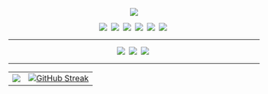 <p align='center'>
    <img src="https://capsule-render.vercel.app/api?type=waving&color=2F3B51&height=300&section=header&text=Oxxultus%20Github&fontColor=FAF7F5&fontSize=90&animation=fadeIn&fontAlignY=38&desc=study%20programming&descAlignY=51&descAlign=62"/>
</p>

<p align='center'>
    <img src="https://img.shields.io/badge/anaconda-20232a.svg?style=flat-square&logo=anaconda&logoColor=04B431" />&nbsp <!-- anaconda -->
    <img src="https://img.shields.io/badge/jupyter%20notebook-20232a.svg?style=flat-square&logo=jupyter&logoColor=FF8000" />&nbsp <!-- jupyter notebook -->
    <img src="https://img.shields.io/badge/Visual%20Studio%20Code-20232a.svg?style=flat-square&logo=visualstudiocode&logoColor=61DAFB" />&nbsp <!-- visualstudioCode -->
    <img src="https://img.shields.io/badge/Visual%20Studio-20232a.svg?style=flat-square&logo=visualstudio&logoColor=DF75DB" />&nbsp <!-- visualstudio -->
    <img src="https://img.shields.io/badge/Xcode-20232a.svg?style=flat-square&logo=xcode&logoColor=61DAFB" />&nbsp <!-- Xcode -->
    <img src="https://img.shields.io/badge/IntellijIDEA-20232a.svg?style=flat-square&logo=intellijidea&logoColor=61DAFB" />&nbsp <!-- intellij idea -->
  <hr>
</p>
<p align='center'>
    <img src="https://img.shields.io/badge/C-20232a.svg?style=flat-square&logo=c&logoColor=00BFFF" />&nbsp <!-- c -->
    <img src="https://img.shields.io/badge/C++-20232a.svg?style=flat-square&logo=cplusplus&logoColor=00BFFF" />&nbsp <!-- c++ -->
    <img src="https://img.shields.io/badge/Python-20232a.svg?style=flat-square&logo=Python&logoColor=blue" />&nbsp <!-- python -->
  <hr>
</p>

</p>
<table>
  <tr>
    <td>
      <img src="https://github-readme-stats.vercel.app/api?username=oxxultus&count_private=true&show_icons=true&theme=dark" />
    </td>
    <td>
      <a href="https://git.io/streak-stats">
        <img src="https://streak-stats.demolab.com?user=oxxultus&theme=dark&locale=ko&date_format=%5BY.%5Dn.j&mode=weekly&hide_longest_streak=true" alt="GitHub Streak" />
      </a>
    </td>
  </tr>
</table>







